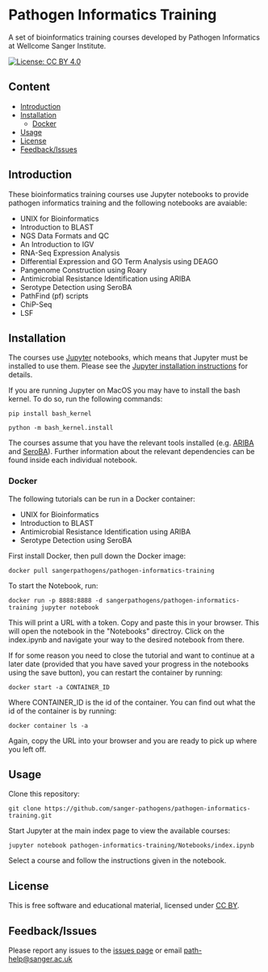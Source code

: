 # Pathogen Informatics Training
A set of bioinformatics training courses developed by Pathogen Informatics at Wellcome Sanger Institute.

<!-- [![Build Status](https://travis-ci.org/sanger-pathogens/pathogen-informatics-training.svg?branch=master)](https://travis-ci.org/sanger-pathogens/pathogen-informatics-training) -->
[![License: CC BY 4.0](https://img.shields.io/badge/License-CC%20BY%204.0-brightgreen.svg)](https://github.com/sanger-pathogens/pathogen-informatics-training/blob/master/LICENSE)

## Content
  * [Introduction](#introduction)
  * [Installation](#installation)
    * [Docker](#docker) 
  * [Usage](#usage)
  * [License](#license)
  * [Feedback/Issues](#feedbackissues)

## Introduction
These bioinformatics training courses use Jupyter notebooks to provide pathogen informatics training and the following notebooks are avaiable:

 * UNIX for Bioinformatics
 * Introduction to BLAST
 * NGS Data Formats and QC
 * An Introduction to IGV
 * RNA-Seq Expression Analysis 
 * Differential Expression and GO Term Analysis using DEAGO
 * Pangenome Construction using Roary
 * Antimicrobial Resistance Identification using ARIBA
 * Serotype Detection using SeroBA
 * PathFind (pf) scripts
 * ChiP-Seq
 * LSF

## Installation
The courses use [Jupyter](http://jupyter.org/) notebooks, which means that Jupyter must be installed to use them. Please see the [Jupyter installation instructions](http://jupyter.readthedocs.org/en/latest/install.html) for details.
  
If you are running Jupyter on MacOS you may have to install the bash kernel. To do so, run the following commands:
  
    pip install bash_kernel
   
    python -m bash_kernel.install
  
The courses assume that you have the relevant tools installed (e.g. [ARIBA](https://github.com/sanger-pathogens/ariba) and [SeroBA](https://github.com/sanger-pathogens/seroba)). Further information about the relevant dependencies can be found inside each individual notebook.

### Docker
The following tutorials can be run in a Docker container:

 * UNIX for Bioinformatics
 * Introduction to BLAST
 * Antimicrobial Resistance Identification using ARIBA
 * Serotype Detection using SeroBA

First install Docker, then pull down the Docker image:

    docker pull sangerpathogens/pathogen-informatics-training

To start the Notebook, run:

    docker run -p 8888:8888 -d sangerpathogens/pathogen-informatics-training jupyter notebook

This will print a URL with a token. Copy and paste this in your browser. This will open the notebook in the "Notebooks" directroy. Click on the index.ipynb and navigate your way to the desired notebook from there.

If for some reason you need to close the tutorial and want to continue at a later date (provided that you have saved your progress in the notebooks using the save button), you can restart the container by running:

    docker start -a CONTAINER_ID

Where CONTAINER_ID is the id of the container. You can find out what the id of the container is by running:

    docker container ls -a

Again, copy the URL into your browser and you are ready to pick up where you left off.

## Usage
Clone this repository:

    git clone https://github.com/sanger-pathogens/pathogen-informatics-training.git

Start Jupyter at the main index page to view the available courses:

    jupyter notebook pathogen-informatics-training/Notebooks/index.ipynb

Select a course and follow the instructions given in the notebook.

## License
This is free software and educational material, licensed under [CC BY](https://github.com/sanger-pathogens/pathogen-informatics-training/blob/master/LICENSE).

## Feedback/Issues
Please report any issues to the [issues page](https://github.com/sanger-pathogens/pathogen-informatics-training/issues) or email path-help@sanger.ac.uk
